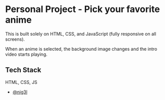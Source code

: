 
# Personal Project - Pick your favorite anime

This is built solely on HTML, CSS, and JavaScript (fully responsive on all screens).

When an anime is selected, the background image changes and the intro video starts playing.


## Tech Stack

HTML, CSS, JS




- [@nig3l]()


